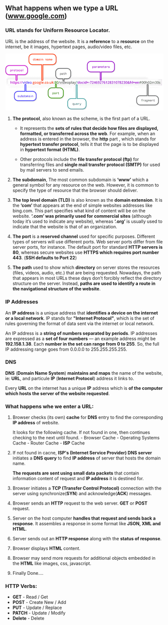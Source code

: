 ## What happens when we type a URL (www.google.com)

### URL stands for Uniform Resource Locator. 

URL is the address of the website. It is a **reference** to a **resource** on the internet, be it images, hypertext pages, audio/video files, etc. 

![dns1](./dns_url.png)

1. **The protocol**, also known as the scheme, is the first part of a URL. 
    - It represents the **sets of rules that decide how files are displayed, formatted, or transferred across the web**. For example, when an address is entered in the browser, the **http** part , which stands for **hypertext transfer protocol**, tells it that the page is to be displayed in **hypertext format (HTML)**. 

    - Other protocols include the **file transfer protocol (ftp)** for transferring files and **single mail transfer protocol (SMTP)** for used by mail servers to send emails. 

2. **The subdomain**, The most common subdomain is **‘www’** which a general symbol for any resource on the web. However, it is common to specify the type of resource that the browser should deliver. 

3. **The top level domain (TLD)** is also known as the **domain extension**. It is the **‘com’** that appears at the end of simple websites addresses like bing.com. This part specifies what kind of content will be on the website. **‘.com’ was primarily used for commercial sites** (although today it’s used to indicate any website), whereas **‘.org’** is usually used to indicate that the website is that of an organization. 

4. **The port** is a **reserved channel** used for specific purposes. Different types of servers will use different ports. Web server ports differ from file server ports, for instance. The default port for standard **HTTP servers is 80**, whereas secure websites use **HTTPS which requires port number 443**. (**SSH defaults to Port 22**)

5. **The path** used to show which **directory** on server stores the resources (files, videos, audio, etc.) that are being requested. Nowadays, the path that appears in most URLs these days don’t forcibly reflect the directory structure on the server. Instead, **paths are used to identify a route in the navigational structure of the website**.

### IP Addresses 

An **IP address** is a unique address that **identifies a device on the internet or a local network**. IP stands for **"Internet Protocol"**, which is the set of rules governing the format of data sent via the internet or local network.

An IP address is a **string of numbers separated by periods**. IP addresses are expressed as a **set of four numbers** — an example address might be **192.158.1.38**. Each **number in the set can range from 0 to 255**. So, the full IP addressing range goes from 0.0.0.0 to 255.255.255.255.

### DNS

**DNS** (**Domain Name System**) **maintains and maps** the name of the website, ie: **URL**, and particule **IP** (**Internet Protocol**) address it links to. 

Every **URL** on the internet has a unique **IP** address which is **of the computer which hosts the server of the website requested**.


### What happens whe we enter a URL: 

1. Browser checks (its own) **cache** for **DNS** entry to find the corresponding **IP address** of website. 

    It looks for the following cache. If not found in one, then continues checking to the next until found. 
        - Browser Cache 
        - Operating Systems Cache 
        - Router Cache 
        - **ISP** Cache

2. If not found in cacne, **ISP's (Internet Service Provider) DNS server** initiates a **DNS query** to find **IP address** of server that hosts the domain name.
    
    **The requests are sent using small data packets** that contain information content of request and **IP address** it is destined for. 

3. Browser initiates a **TCP (Transfer Control Protocol)** connection with the server using synchronize(**SYN**) and acknowledge(**ACK**) messages. 

4. Browser sends an **HTTP** request to the web server. **GET** or **POST** request. 

5. Server on the host computer **handles that request and sends back a response**. It assembles a response in some format like **JSON, XML and HTML**.

6. Server sends out an **HTTP response** along with the **status of response**. 

7. Browser displays **HTML** content. 

8. Browser may send more requests for additional objects embedded in the **HTML** like images, css, javascript. 

8. Finally Done....


### HTTP Verbs: 

- **GET** - Read / Get
- **POST** - Create New / Add
- **PUT** - Update / Replace 
- **PATCH** - Update / Modify 
- **Delete** - Delete 